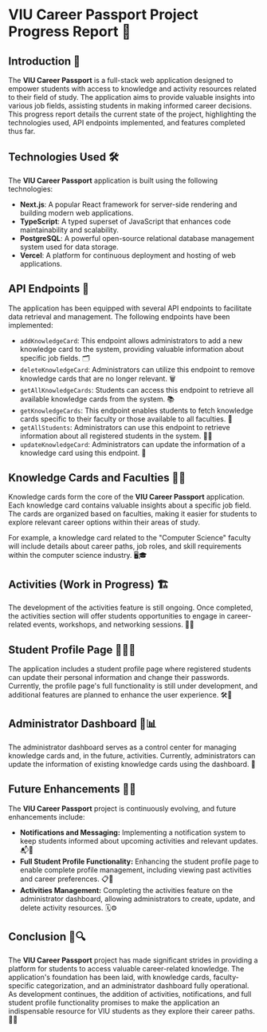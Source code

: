 # VIU Career Passport Project Progress Report 🚀

## Introduction 📜

The **VIU Career Passport** is a full-stack web application designed to empower students with access to knowledge and activity resources related to their field of study. The application aims to provide valuable insights into various job fields, assisting students in making informed career decisions. This progress report details the current state of the project, highlighting the technologies used, API endpoints implemented, and features completed thus far.

## Technologies Used 🛠️

The **VIU Career Passport** application is built using the following technologies:

- **Next.js**: A popular React framework for server-side rendering and building modern web applications.
- **TypeScript**: A typed superset of JavaScript that enhances code maintainability and scalability.
- **PostgreSQL**: A powerful open-source relational database management system used for data storage.
- **Vercel**: A platform for continuous deployment and hosting of web applications.

## API Endpoints 🚀

The application has been equipped with several API endpoints to facilitate data retrieval and management. The following endpoints have been implemented:

- `addKnowledgeCard`: This endpoint allows administrators to add a new knowledge card to the system, providing valuable information about specific job fields. 🗂️
- `deleteKnowledgeCard`: Administrators can utilize this endpoint to remove knowledge cards that are no longer relevant. 🗑️
- `getAllKnowledgeCards`: Students can access this endpoint to retrieve all available knowledge cards from the system. 📚
- `getKnowledgeCards`: This endpoint enables students to fetch knowledge cards specific to their faculty or those available to all faculties. 📜
- `getAllStudents`: Administrators can use this endpoint to retrieve information about all registered students in the system. 🧑‍🎓
- `updateKnowledgeCard`: Administrators can update the information of a knowledge card using this endpoint. 🔄

## Knowledge Cards and Faculties 🧠🏫

Knowledge cards form the core of the **VIU Career Passport** application. Each knowledge card contains valuable insights about a specific job field. The cards are organized based on faculties, making it easier for students to explore relevant career options within their areas of study.

For example, a knowledge card related to the "Computer Science" faculty will include details about career paths, job roles, and skill requirements within the computer science industry. 🖥️🎓

## Activities (Work in Progress) 🏗️

The development of the activities feature is still ongoing. Once completed, the activities section will offer students opportunities to engage in career-related events, workshops, and networking sessions. 📆🤝

## Student Profile Page 👩‍🎓📝

The application includes a student profile page where registered students can update their personal information and change their passwords. Currently, the profile page's full functionality is still under development, and additional features are planned to enhance the user experience. 🛠️🔐

## Administrator Dashboard 🚦📊

The administrator dashboard serves as a control center for managing knowledge cards and, in the future, activities. Currently, administrators can update the information of existing knowledge cards using the dashboard. 🚀

## Future Enhancements 🚧🔮

The **VIU Career Passport** project is continuously evolving, and future enhancements include:

- **Notifications and Messaging:** Implementing a notification system to keep students informed about upcoming activities and relevant updates. 📬📢
- **Full Student Profile Functionality:** Enhancing the student profile page to enable complete profile management, including viewing past activities and career preferences. 📋👥
- **Activities Management:** Completing the activities feature on the administrator dashboard, allowing administrators to create, update, and delete activity resources. 🗓️⚙️

## Conclusion 🎉🔍

The **VIU Career Passport** project has made significant strides in providing a platform for students to access valuable career-related knowledge. The application's foundation has been laid, with knowledge cards, faculty-specific categorization, and an administrator dashboard fully operational. As development continues, the addition of activities, notifications, and full student profile functionality promises to make the application an indispensable resource for VIU students as they explore their career paths. 🏅🌟

